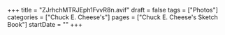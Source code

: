 +++
title = "ZJrhchMTRJEph1FvvR8n.avif"
draft = false
tags = ["Photos"]
categories = ["Chuck E. Cheese's"]
pages = ["Chuck E. Cheese's Sketch Book"]
startDate = ""
+++
